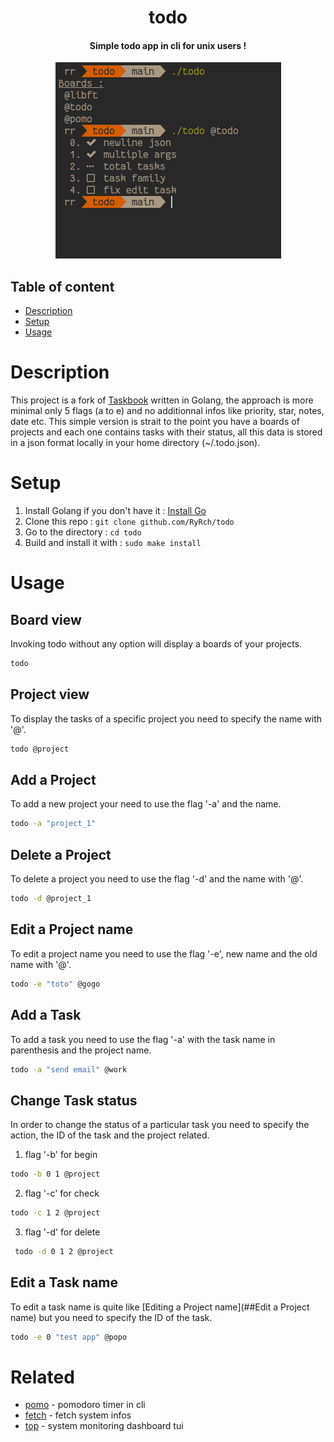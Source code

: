 <h1 align="center">todo</h1>
<h4 align="center">Simple todo app in cli for unix users !</h4>
<div align="center"><img alt="todo" src="data/todo.png"/></div>

## Table of content

- [Description](#description)
- [Setup](#setup)
- [Usage](#usage)

# Description

This project is a fork of [Taskbook](https://github.com/klaudiosinani/taskbook)
written in Golang, the approach is more minimal only 5 flags (a to e) and no
additionnal infos like priority, star, notes, date etc. This simple version is
strait to the point you have a boards of projects and each one contains tasks
with their status, all this data is stored in a json format locally in your
home directory (~/.todo.json).

# Setup

1. Install Golang if you don't have it : [Install Go](https://go.dev/doc/install)
2. Clone this repo : `git clone github.com/RyRch/todo`
3. Go to the directory : `cd todo`
4. Build and install it with : `sudo make install`

# Usage

## Board view

Invoking todo without any option will display a boards of your projects.

```bash
todo
```

## Project view

To display the tasks of a specific project you need to specify the name with '@'.

```bash
todo @project
```

## Add a Project

To add a new project your need to use the flag '-a' and the name.

```bash
todo -a "project_1"
```

## Delete a Project

To delete a project you need to use the flag '-d' and the name with '@'.

```bash
todo -d @project_1
```

## Edit a Project name

To edit a project name you need to use the flag '-e', new name and the 
old name with '@'.

```bash
todo -e "toto" @gogo
```

## Add a Task

To add a task you need to use the flag '-a' with the task name in parenthesis
and the project name.

```bash
todo -a "send email" @work
```

## Change Task status

In order to change the status of a particular task you need to specify the
action, the ID of the task and the project related. 

1. flag '-b' for begin

 ```bash
 todo -b 0 1 @project
 ```
2. flag '-c' for check

 ```bash
todo -c 1 2 @project
```
3. flag '-d' for delete

```bash
 todo -d 0 1 2 @project
 ```

## Edit a Task name

To edit a task name is quite like [Editing a Project name](##Edit a Project name)
but you need to specify the ID of the task.

```bash
todo -e 0 "test app" @popo
```

# Related

* [pomo](github.com/RyRch/pomo) - pomodoro timer in cli
* [fetch](github.com/RyRch/fetch) - fetch system infos
* [top](github.com/RyRch/top) - system monitoring dashboard tui

